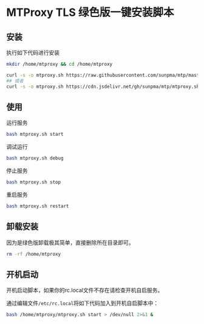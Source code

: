 # MTProxy TLS 绿色版一键安装脚本

## 安装

执行如下代码进行安装

```bash
mkdir /home/mtproxy && cd /home/mtproxy

curl -s -o mtproxy.sh https://raw.githubusercontent.com/sunpma/mtp/master/mtproxy.sh && chmod +x mtproxy.sh && bash mtproxy.sh
## 或者
curl -s -o mtproxy.sh https://cdn.jsdelivr.net/gh/sunpma/mtp/mtproxy.sh && chmod +x mtproxy.sh && bash mtproxy.sh
```

## 使用

运行服务

```bash
bash mtproxy.sh start
```
调试运行

```bash
bash mtproxy.sh debug
```

停止服务

```bash
bash mtproxy.sh stop
```

重启服务

```bash
bash mtproxy.sh restart
```



## 卸载安装

因为是绿色版卸载极其简单，直接删除所在目录即可。

```bash
rm -rf /home/mtproxy
```

## 开机启动

开机启动脚本，如果你的rc.local文件不存在请检查开机自启服务。

通过编辑文件`/etc/rc.local`将如下代码加入到开机自启脚本中：

```bash
bash /home/mtproxy/mtproxy.sh start > /dev/null 2>&1 &
```
